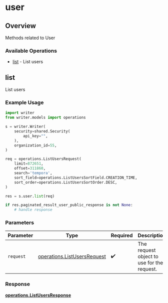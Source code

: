 # user

## Overview

Methods related to User

### Available Operations

* [list](#list) - List users

## list

List users

### Example Usage

```python
import writer
from writer.models import operations

s = writer.Writer(
    security=shared.Security(
        api_key="",
    ),
    organization_id=55,
)

req = operations.ListUsersRequest(
    limit=872651,
    offset=311860,
    search='tempora',
    sort_field=operations.ListUsersSortField.CREATION_TIME,
    sort_order=operations.ListUsersSortOrder.DESC,
)

res = s.user.list(req)

if res.paginated_result_user_public_response is not None:
    # handle response
```

### Parameters

| Parameter                                                                  | Type                                                                       | Required                                                                   | Description                                                                |
| -------------------------------------------------------------------------- | -------------------------------------------------------------------------- | -------------------------------------------------------------------------- | -------------------------------------------------------------------------- |
| `request`                                                                  | [operations.ListUsersRequest](../../models/operations/listusersrequest.md) | :heavy_check_mark:                                                         | The request object to use for the request.                                 |


### Response

**[operations.ListUsersResponse](../../models/operations/listusersresponse.md)**

